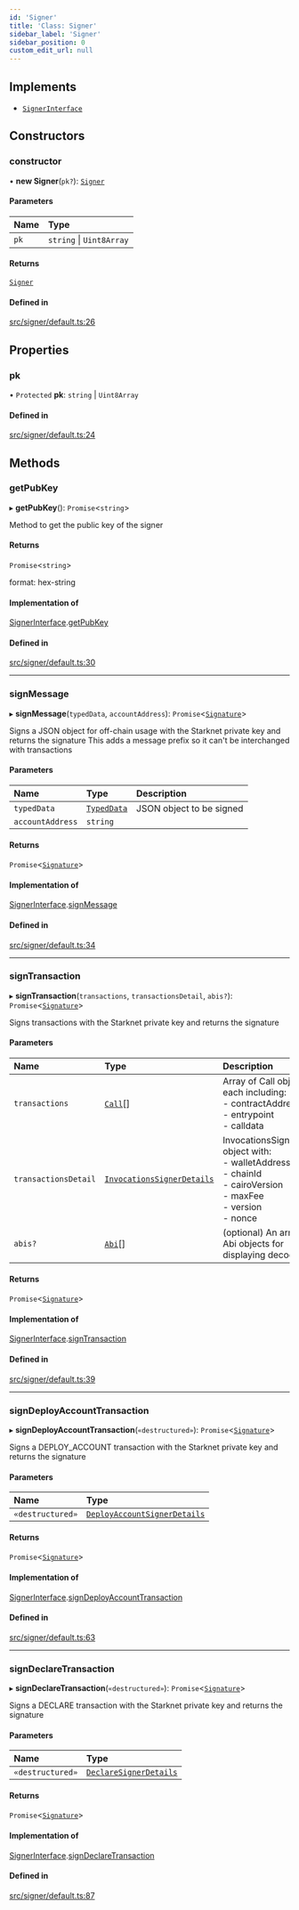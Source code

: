 ```yaml
---
id: 'Signer'
title: 'Class: Signer'
sidebar_label: 'Signer'
sidebar_position: 0
custom_edit_url: null
---
```


## Implements

- [`SignerInterface`](SignerInterface.md)

## Constructors

### constructor

• **new Signer**(`pk?`): [`Signer`](Signer.md)

#### Parameters

| Name | Type                     |
| :--- | :----------------------- |
| `pk` | `string` \| `Uint8Array` |

#### Returns

[`Signer`](Signer.md)

#### Defined in

[src/signer/default.ts:26](https://github.com/starknet-io/starknet.js/blob/v5.29.0/src/signer/default.ts#L26)

## Properties

### pk

• `Protected` **pk**: `string` \| `Uint8Array`

#### Defined in

[src/signer/default.ts:24](https://github.com/starknet-io/starknet.js/blob/v5.29.0/src/signer/default.ts#L24)

## Methods

### getPubKey

▸ **getPubKey**(): `Promise`<`string`\>

Method to get the public key of the signer

#### Returns

`Promise`<`string`\>

format: hex-string

#### Implementation of

[SignerInterface](SignerInterface.md).[getPubKey](SignerInterface.md#getpubkey)

#### Defined in

[src/signer/default.ts:30](https://github.com/starknet-io/starknet.js/blob/v5.29.0/src/signer/default.ts#L30)

---

### signMessage

▸ **signMessage**(`typedData`, `accountAddress`): `Promise`<[`Signature`](../namespaces/types.md#signature)\>

Signs a JSON object for off-chain usage with the Starknet private key and returns the signature
This adds a message prefix so it can't be interchanged with transactions

#### Parameters

| Name             | Type                                            | Description              |
| :--------------- | :---------------------------------------------- | :----------------------- |
| `typedData`      | [`TypedData`](../interfaces/types.TypedData.md) | JSON object to be signed |
| `accountAddress` | `string`                                        |                          |

#### Returns

`Promise`<[`Signature`](../namespaces/types.md#signature)\>

#### Implementation of

[SignerInterface](SignerInterface.md).[signMessage](SignerInterface.md#signmessage)

#### Defined in

[src/signer/default.ts:34](https://github.com/starknet-io/starknet.js/blob/v5.29.0/src/signer/default.ts#L34)

---

### signTransaction

▸ **signTransaction**(`transactions`, `transactionsDetail`, `abis?`): `Promise`<[`Signature`](../namespaces/types.md#signature)\>

Signs transactions with the Starknet private key and returns the signature

#### Parameters

| Name                 | Type                                                                          | Description                                                                                                                                  |
| :------------------- | :---------------------------------------------------------------------------- | :------------------------------------------------------------------------------------------------------------------------------------------- |
| `transactions`       | [`Call`](../namespaces/types.md#call)[]                                       | Array of Call objects, each including:<br/> - contractAddress<br/> - entrypoint<br/> - calldata<br/>                                         |
| `transactionsDetail` | [`InvocationsSignerDetails`](../interfaces/types.InvocationsSignerDetails.md) | InvocationsSignerDetails object with:<br/> - walletAddress<br/> - chainId<br/> - cairoVersion<br/> - maxFee<br/> - version<br/> - nonce<br/> |
| `abis?`              | [`Abi`](../namespaces/types.md#abi)[]                                         | (optional) An array of Abi objects for displaying decoded data                                                                               |

#### Returns

`Promise`<[`Signature`](../namespaces/types.md#signature)\>

#### Implementation of

[SignerInterface](SignerInterface.md).[signTransaction](SignerInterface.md#signtransaction)

#### Defined in

[src/signer/default.ts:39](https://github.com/starknet-io/starknet.js/blob/v5.29.0/src/signer/default.ts#L39)

---

### signDeployAccountTransaction

▸ **signDeployAccountTransaction**(`«destructured»`): `Promise`<[`Signature`](../namespaces/types.md#signature)\>

Signs a DEPLOY_ACCOUNT transaction with the Starknet private key and returns the signature

#### Parameters

| Name             | Type                                                                              |
| :--------------- | :-------------------------------------------------------------------------------- |
| `«destructured»` | [`DeployAccountSignerDetails`](../namespaces/types.md#deployaccountsignerdetails) |

#### Returns

`Promise`<[`Signature`](../namespaces/types.md#signature)\>

#### Implementation of

[SignerInterface](SignerInterface.md).[signDeployAccountTransaction](SignerInterface.md#signdeployaccounttransaction)

#### Defined in

[src/signer/default.ts:63](https://github.com/starknet-io/starknet.js/blob/v5.29.0/src/signer/default.ts#L63)

---

### signDeclareTransaction

▸ **signDeclareTransaction**(`«destructured»`): `Promise`<[`Signature`](../namespaces/types.md#signature)\>

Signs a DECLARE transaction with the Starknet private key and returns the signature

#### Parameters

| Name             | Type                                                                  |
| :--------------- | :-------------------------------------------------------------------- |
| `«destructured»` | [`DeclareSignerDetails`](../interfaces/types.DeclareSignerDetails.md) |

#### Returns

`Promise`<[`Signature`](../namespaces/types.md#signature)\>

#### Implementation of

[SignerInterface](SignerInterface.md).[signDeclareTransaction](SignerInterface.md#signdeclaretransaction)

#### Defined in

[src/signer/default.ts:87](https://github.com/starknet-io/starknet.js/blob/v5.29.0/src/signer/default.ts#L87)
